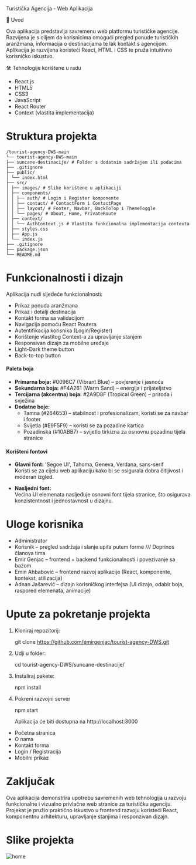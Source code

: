 Turistička Agencija - Web Aplikacija

📌 Uvod

Ova aplikacija predstavlja savremenu web platformu turističke agencije. Razvijena je s ciljem da korisnicima omogući pregled ponude turističkih aranžmana, informacija o destinacijama te lak kontakt s agencijom. Aplikacija je razvijena koristeći React, HTML i CSS te pruža intuitivno korisničko iskustvo.

🛠️ Tehnologije korištene u radu


- React.js
- HTML5
- CSS3
- JavaScript
- React Router
- Context (vlastita implementacija)

# Struktura projekta

```
/tourist-agency-DWS-main
└── tourist-agency-DWS-main
├── suncane-destinacije/ # Folder s dodatnim sadržajem ili podacima
├── .gitignore
├── public/
│ └── index.html
├── src/
│ ├── images/ # Slike korištene u aplikaciji
│ ├── components/
│ │ ├── auth/ # Login i Register komponente
│ │ ├── contact/ # ContactForm i ContactPage
│ │ ├── layout/ # Footer, Navbar, BackToTop i ThemeToggle
│ │ └── pages/ # About, Home, PrivateRoute
│ ├── context/
│ │ └── AuthContext.js # Vlastita funkcionalna implementacija contexta
│ ├── styles.css
│ ├── App.js
│ └── index.js
├── .gitignore
├── package.json
└── README.md
```

# Funkcionalnosti i dizajn
Aplikacija nudi sljedeće funkcionalnosti:

- Prikaz ponuda aranžmana
- Prikaz i detalji destinacija
- Kontakt forma sa validacijom
- Navigacija pomoću React Routera
- Autentifikacija korisnika (Login/Register)
- Korištenje vlastitog Context-a za upravljanje stanjem
- Responsivan dizajn za mobilne uređaje
- Light-Dark theme button
- Back-to-top button

#### Paleta boja

- **Primarna boja:** #0096C7 (Vibrant Blue) – povjerenje i jasnoća
- **Sekundarna boja:** #F4A261 (Warm Sand) – energija i prijateljstvo
- **Tercijarna (akcentna) boja:** #2A9D8F (Tropical Green) – priroda i svježina
- **Dodatne boje:**
  - Tamna (#264653) – stabilnost i profesionalizam, koristi se za navbar i footer
  - Svijetla (#E9F5F9) – koristi se za pozadine kartica
  - Pozadinska (#10ABB7) – svijetlo tirkizna za osnovnu pozadinu tijela stranice

#### Korišteni fontovi

- **Glavni font:** 'Segoe UI', Tahoma, Geneva, Verdana, sans-serif  
  Koristi se za cijelu web aplikaciju kako bi se osigurala dobra čitljivost i moderan izgled.

- **Nasljedni font:**  
  Većina UI elemenata nasljeđuje osnovni font tijela stranice, što osigurava konzistentnost i jednostavnost u dizajnu.

# Uloge korisnika

- Administrator
- Korisnik – pregled sadržaja i slanje upita putem forme
  /// Doprinos članova tima
- Emir Genjac – frontend + backend funkcionalnosti i povezivanje sa bazom
- Emin Ahbabović – frontend razvoj aplikacije (React, komponente, kontekst, stilizacija)
- Adnan Jašarević – dizajn korisničkog interfejsa (UI dizajn, odabir boja, raspored elemenata, animacije)

# Upute za pokretanje projekta

1. Kloniraj repozitorij:
   
   git clone https://github.com/emirgenjac/tourist-agency-DWS.git
3. Udji u folder:
   
   cd tourist-agency-DWS/suncane-destinacije/
5. Instaliraj pakete:
   
   npm install
7. Pokreni razvojni server
   
   npm start
   
   Aplikacija će biti dostupna na http://localhost:3000
   
- Početna stranica
- O nama
- Kontakt forma
- Login / Registracija
- Mobilni prikaz

# Zaključak

Ova aplikacija demonstrira upotrebu savremenih web tehnologija u razvoju funkcionalne i vizualno privlačne web stranice za turističku agenciju. Projekat je pružio praktično iskustvo u frontend razvoju koristeći React, komponentnu arhitekturu, upravljanje stanjima i responzivan dizajn.

# Slike projekta

![home](src/images/slike-projekat/Picture10)
